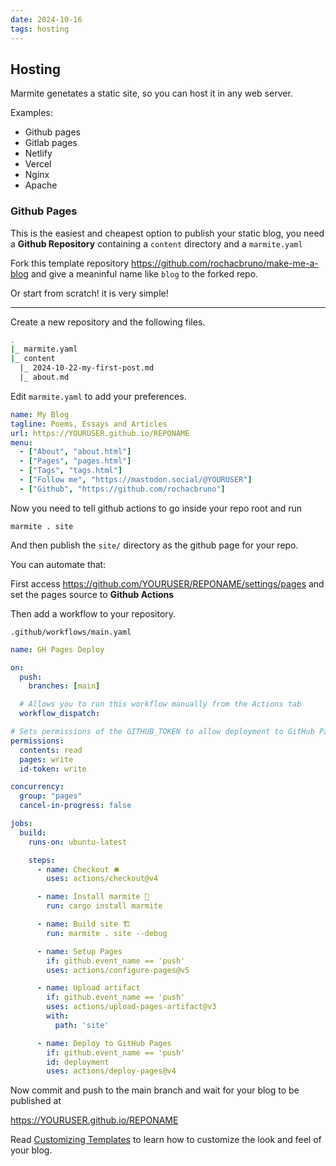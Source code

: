 ```yaml
---
date: 2024-10-16
tags: hosting
---
```

## Hosting

Marmite genetates a static site, so you can host it in any web server.

Examples:

- Github pages
- Gitlab pages
- Netlify
- Vercel
- Nginx
- Apache

### Github Pages

This is the easiest and cheapest option to publish your static blog,
you need a **Github Repository** containing a `content` directory and a `marmite.yaml`


Fork this template repository https://github.com/rochacbruno/make-me-a-blog and give a meaninful name like `blog` to
the forked repo.

Or start from scratch! it is very simple!

---

Create a new repository and the following files.

```bash
.
|_ marmite.yaml
|_ content
  |_ 2024-10-22-my-first-post.md
  |_ about.md
```

Edit `marmite.yaml` to add your preferences.

```yaml
name: My Blog
tagline: Poems, Essays and Articles
url: https://YOURUSER.github.io/REPONAME
menu:
  - ["About", "about.html"]
  - ["Pages", "pages.html"]
  - ["Tags", "tags.html"]
  - ["Follow me", "https://mastodon.social/@YOURUSER"]
  - ["Github", "https://github.com/rochacbruno"]
```

Now you need to tell github actions to go inside your repo root and run

```
marmite . site
```

And then publish the `site/` directory as the github page for your repo.

You can automate that:

First access https://github.com/YOURUSER/REPONAME/settings/pages and set the
pages source to **Github Actions**

Then add a workflow to your repository.

`.github/workflows/main.yaml`
```yaml
name: GH Pages Deploy

on:
  push:
    branches: [main]

  # Allows you to run this workflow manually from the Actions tab
  workflow_dispatch:

# Sets permissions of the GITHUB_TOKEN to allow deployment to GitHub Pages
permissions:
  contents: read
  pages: write
  id-token: write

concurrency:
  group: "pages"
  cancel-in-progress: false

jobs:
  build:
    runs-on: ubuntu-latest

    steps:
      - name: Checkout 🛎
        uses: actions/checkout@v4

      - name: Install marmite 🫙
        run: cargo install marmite

      - name: Build site 🏗️
        run: marmite . site --debug

      - name: Setup Pages
        if: github.event_name == 'push'
        uses: actions/configure-pages@v5

      - name: Upload artifact
        if: github.event_name == 'push'
        uses: actions/upload-pages-artifact@v3
        with:
          path: 'site'

      - name: Deploy to GitHub Pages
        if: github.event_name == 'push'
        id: deployment
        uses: actions/deploy-pages@v4
```

Now commit and push to the main branch and wait for your blog to be published at

https://YOURUSER.github.io/REPONAME


Read [Customizing Templates](./customizing-templates.html) to learn how 
to customize the look and feel of your blog.
